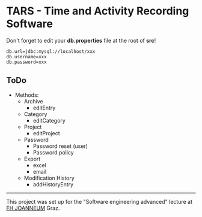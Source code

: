 # TARS - Time and Activity Recording Software

Don't forget to edit your **db.properties** file at the root of **src**!

```
db.url=jdbc:mysql://localhost/xxx
db.username=xxx
db.password=xxx
```

## ToDo
* Methods:
    * Archive
        * editEntry
    * Category
        * editCategory
    * Project
        * editProject
    * Password
        * Password reset (user)
        * Password policy
    * Export
        * excel
        * email
    * Modification History
        * addHistoryEntry

---
This project was set up for the "Software engineering advanced" lecture at [FH JOANNEUM](https://www.fh-joanneum.at/) Graz.
